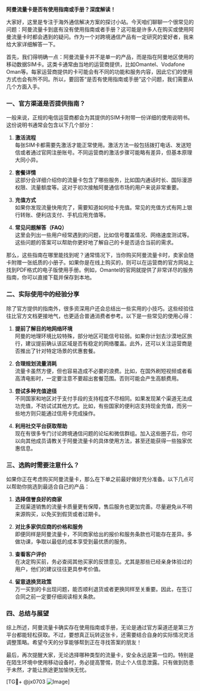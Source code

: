 **阿曼流量卡是否有使用指南或手册？深度解读！**

大家好，这里是专注于海外通信解决方案的探讨小站。今天咱们聊聊一个很常见的问题：阿曼流量卡到底有没有使用指南或者手册？这可能是许多人在购买或使用阿曼流量卡时都会遇到的疑问。作为一个对跨境通信产品有一定研究的爱好者，我来给大家详细解答一下。

首先，我们得明确一点：阿曼流量卡并不是单一的产品，而是指在阿曼地区使用的移动数据SIM卡。这类卡通常由当地的运营商提供，比如Omantel、Vodafone Oman等。每家运营商提供的卡可能会有不同的功能和服务内容，因此它们的使用方式也会有所不同。所以，要回答“是否有使用指南或手册”这个问题，我们需要从几个方面入手。

### 一、官方渠道是否提供指南？

一般来说，正规的电信运营商都会为其提供的SIM卡附带一份详细的使用说明书。这份说明书通常会包含以下几个部分：

1. **激活流程**  
   每张SIM卡都需要先激活才能正常使用。激活方法一般包括拨打电话、发送短信或者通过官网注册账号。不同运营商的激活步骤可能略有差异，但基本原理大同小异。

2. **套餐详情**  
   这部分会详细介绍你的流量卡包含了哪些服务，比如国内通话时长、国际漫游权限、流量额度等。这对于初次接触阿曼通信市场的用户来说非常重要。

3. **充值方式**  
   如果你发现流量快用完了，需要知道如何给卡充值。常见的充值方式有网上银行转账、便利店支付、手机应用充值等。

4. **常见问题解答（FAQ）**  
   这里会列出一些用户经常遇到的问题，比如信号覆盖情况、网络速度测试等。这些问题的答案可以帮助你更好地了解自己的卡是否适合当前的需求。

那么，这些指南在哪里能找到呢？通常情况下，当你购买阿曼流量卡时，卖家会随卡附赠一张纸质的小册子。如果你是在线上购买的，则可以在运营商的官方网站上找到PDF格式的电子版使用手册。例如，Omantel的官网就提供了非常详尽的服务指南，你可以直接下载并保存到本地。

### 二、实际使用中的经验分享

除了官方提供的指南外，很多资深用户还会总结出一些实用的小技巧。这些经验往往比官方文档更接地气，也更适合普通消费者参考。以下是一些常见的使用心得：

1. **提前了解目的地网络环境**  
   阿曼的地理环境比较特殊，部分地区可能信号较弱。如果你计划去沙漠地区旅行，建议提前确认该区域是否有稳定的网络覆盖。此外，还可以关注运营商是否推出了针对特定场景的优惠套餐。

2. **合理规划流量消耗**  
   流量卡虽然方便，但也容易造成不必要的浪费。比如，在国外刷短视频或者看高清电影时，一定要注意不要超出套餐范围。否则可能会产生高额费用。

3. **尝试多种充值途径**  
   不同国家和地区对于支付手段的支持程度不尽相同。如果发现某个渠道无法成功充值，不妨试试其他方式。比如，有些国家的便利店支持现金充值，而另一些地方则只能通过信用卡完成操作。

4. **利用社交平台获取帮助**  
   现在有很多专门讨论跨境通信问题的论坛和微信群组。加入这些圈子后，你可以向其他成员请教关于阿曼流量卡的具体使用方法，甚至还能获得一些独家优惠信息。

### 三、选购时需要注意什么？

如果你正在考虑购买阿曼流量卡，那么在下单之前最好做好充分准备。以下几点可以帮助你挑选到最适合自己的产品：

1. **选择信誉良好的商家**  
   正规渠道销售的流量卡质量更有保障，售后服务也更加完善。尽量避免从不明来源购买，以免买到假货或者过期卡。

2. **对比多家供应商的价格和服务**  
   即便同样是阿曼流量卡，不同商家给出的报价和服务条款也可能存在差异。多做功课，争取以最低的成本享受到最优质的服务。

3. **查看客户评价**  
   在决定购买前，务必查阅其他买家的反馈意见。尤其是那些已经亲身体验过的用户，他们的建议往往更具参考价值。

4. **留意退换货政策**  
   万一买到的卡出现问题，能否顺利退货或者更换同样至关重要。因此，在签订合同之前一定要仔细阅读相关条款。

### 四、总结与展望

综上所述，阿曼流量卡确实存在使用指南或手册，无论是通过官方渠道还是第三方平台都能轻松获取。不过，要想真正玩转这张卡，还需要结合自身的实际情况灵活调整策略。希望今天的分享能够帮到正在寻找答案的朋友！

最后，再次提醒大家，无论选择哪种类型的流量卡，安全永远是第一位的。特别是在陌生环境中使用移动设备时，务必提高警惕，防止个人信息泄露。只有做到防患于未然，才能让旅途更加愉快无忧。

[TG💪+ @jx0703 ![Image](https://github.com/user-attachments/assets/dbca1d08-cadb-493c-b0ec-ad6f7a83f270)]